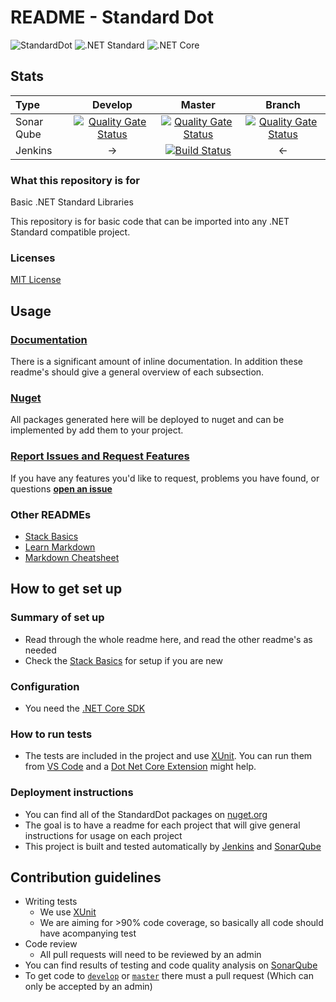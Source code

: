 # README - Standard Dot

![StandardDot](https://img.shields.io/badge/Standard%20Dot-0.0.1-blue.svg)
![.NET Standard](https://img.shields.io/badge/.NET%20Standard-2.0-green.svg)
![.NET Core](https://img.shields.io/badge/.NET%20Core-2.0-green.svg)

## Stats

| Type | Develop | Master | Branch |
| :--- | :---: | :---: | :---: |
| Sonar Qube | [![Quality Gate Status](http://ec2-52-41-240-180.us-west-2.compute.amazonaws.com/api/project_badges/measure?project=StandardDot%3Adevelop&metric=alert_status)](http://ec2-52-41-240-180.us-west-2.compute.amazonaws.com/dashboard?id=StandardDot%3Adevelop) | [![Quality Gate Status](http://ec2-52-41-240-180.us-west-2.compute.amazonaws.com/api/project_badges/measure?project=StandardDot%3Amaster&metric=alert_status)](http://ec2-52-41-240-180.us-west-2.compute.amazonaws.com/dashboard?id=StandardDot%3Amaster) | [![Quality Gate Status](http://ec2-52-41-240-180.us-west-2.compute.amazonaws.com/api/project_badges/measure?project=StandardDot%3Abranch&metric=alert_status)](http://ec2-52-41-240-180.us-west-2.compute.amazonaws.com/dashboard?id=StandardDot%3Abranch) |
| Jenkins | -> | [![Build Status](http://ec2-34-217-32-249.us-west-2.compute.amazonaws.com:8080/buildStatus/icon?job=StandardDot)](http://ec2-34-217-32-249.us-west-2.compute.amazonaws.com:8080/job/StandardDot/buildTimeTrend) | <- |

### What this repository is for

Basic .NET Standard Libraries

This repository is for basic code that can be imported into any .NET Standard compatible project.

### Licenses

[MIT License](/LICENSE)

## Usage

### [Documentation](/docs/Index.md)

There is a significant amount of inline documentation. In addition these readme's should give a general overview of each subsection.

### [Nuget](https://www.nuget.org/packages?q=standarddot)

All packages generated here will be deployed to nuget and can be implemented by add them to your project.

### [Report Issues and Request Features](https://github.com/mrlunchbox777/StandardDot/issues/new)

If you have any features you'd like to request, problems you have found, or questions **[open an issue](https://github.com/mrlunchbox777/StandardDot/issues/new)**

### Other READMEs

* [Stack Basics](/docs/README-Basics.md)
* [Learn Markdown](https://bitbucket.org/tutorials/markdowndemo)
* [Markdown Cheatsheet](https://github.com/adam-p/markdown-here/wiki/Markdown-Cheatsheet#code)

## How to get set up

### Summary of set up

* Read through the whole readme here, and read the other readme's as needed
* Check the [Stack Basics](docs/README-Basics.md) for setup if you are new

### Configuration

* You need the [.NET Core SDK](https://www.microsoft.com/net/download/windows)

### How to run tests

* The tests are included in the project and use [XUnit](https://xunit.github.io/). You can run them from [VS Code](https://code.visualstudio.com/) and a [Dot Net Core Extension](https://github.com/matijarmk/dotnet-core-commands) might help.

### Deployment instructions

* You can find all of the StandardDot packages on [nuget.org](https://www.nuget.org/packages?q=StandardDot)
* The goal is to have a readme for each project that will give general instructions for usage on each project
* This project is built and tested automatically by [Jenkins](http://ec2-34-217-32-249.us-west-2.compute.amazonaws.com:8080/) and [SonarQube](http://ec2-52-41-240-180.us-west-2.compute.amazonaws.com/dashboard?id=StandardDot%3Adevelop)

## Contribution guidelines

* Writing tests
	* We use [XUnit](https://xunit.github.io/)
	* We are aiming for >90% code coverage, so basically all code should have acompanying test
* Code review
	* All pull requests will need to be reviewed by an admin
* You can find results of testing and code quality analysis on [SonarQube](http://ec2-52-41-240-180.us-west-2.compute.amazonaws.com/dashboard?id=StandardDot%3Abranch)
* To get code to [`develop`](https://github.com/mrlunchbox777/shoellibraries/tree/develop) or [`master`](https://github.com/mrlunchbox777/shoellibraries/tree/master) there must a pull request (Which can only be accepted by an admin)